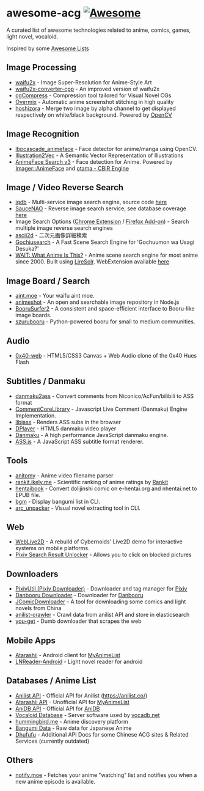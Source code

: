 # awesome-acg [![Awesome](https://cdn.rawgit.com/sindresorhus/awesome/d7305f38d29fed78fa85652e3a63e154dd8e8829/media/badge.svg)](https://github.com/sindresorhus/awesome)

A curated list of awesome technologies related to anime, comics, games, light novel, vocaloid.

Inspired by some [Awesome Lists](https://github.com/sindresorhus/awesome)



## Image Processing
* [waifu2x](https://github.com/nagadomi/waifu2x) - Image Super-Resolution for Anime-Style Art
* [waifu2x-converter-cpp](https://github.com/tanakamura/waifu2x-converter-cpp) - An improved version of waifu2x
* [cgCompress](https://github.com/spillerrec/cgCompress) - Compression tool tailored for Visual Novel CGs
* [Overmix](https://github.com/spillerrec/Overmix) - Automatic anime screenshot stitching in high quality
* [hoshizora](https://github.com/BlueCocoa/hoshizora) - Merge two image by alpha channel to get displayed respectively on white/black background. Powered by [OpenCV](https://github.com/opencv/opencv)

## Image Recognition
* [lbpcascade_animeface](https://github.com/nagadomi/lbpcascade_animeface) - Face detector for anime/manga using OpenCV.
* [Illustration2Vec](http://illustration2vec.net/) - A Semantic Vector Representation of Illustrations
* [AnimeFace Search v3](http://animeface3.libotama.so/) - Face detection for Anime. Powered by [Imager::AnimeFace](http://anime.udp.jp/imager-animeface.html) and [otama - CBIR Engine](https://github.com/nagadomi/otama)

## Image / Video Reverse Search
* [iqdb](https://iqdb.org/) - Multi-service image search engine, source code [here](https://iqdb.org/code/)
* [SauceNAO](https://saucenao.com/) - Reverse image search service, see database coverage [here](https://saucenao.com/status.html)
* Image Search Options ([Chrome Extension](https://chrome.google.com/webstore/detail/image-search-options/kljmejbpilkadikecejccebmccagifhl) / [Firefox Add-on](https://addons.mozilla.org/en-US/firefox/addon/image-search-options/)) - Search multiple image reverse search engines
* [ascii2d](http://www.ascii2d.net/) - 二次元画像詳細検索
* [Gochiusearch](https://github.com/ksasao/Gochiusearch) - A Fast Scene Search Engine for 'Gochuumon wa Usagi Desuka?'
* [WAIT: What Anime Is This?](https://github.com/soruly/whatanime.ga) - Anime scene search engine for most anime since 2000. Built using [LireSolr](https://bitbucket.org/dermotte/liresolr). WebExtension available [here](https://github.com/soruly/whatanime.ga-WebExtension)

## Image Board / Search
* [aint.moe](https://github.com/maxpowa/aint.moe) - Your waifu aint moe.
* [animeshot](https://github.com/bitinn/animeshot) - An open and searchable image repository in Node.js
* [BooruSurfer2](https://github.com/spillerrec/BooruSurfer2) - A consistent and space-efficient interface to Booru-like image boards.
* [szurubooru](https://github.com/rr-/szurubooru) - Python-powered booru for small to medium communities.

## Audio
* [0x40-web](https://github.com/mon/0x40-web) - HTML5/CSS3 Canvas + Web Audio clone of the 0x40 Hues Flash

## Subtitles / Danmaku
* [danmaku2ass](https://github.com/m13253/danmaku2ass) - Convert comments from Niconico/AcFun/bilibili to ASS format
* [CommentCoreLibrary](https://github.com/jabbany/CommentCoreLibrary) - Javascript Live Comment (Danmaku) Engine Implementation.
* [libjass](https://github.com/Arnavion/libjass) - Renders ASS subs in the browser
* [DPlayer](https://github.com/DIYgod/DPlayer) - HTML5 danmaku video player
* [Danmaku](https://github.com/weizhenye/Danmaku) - A high performance JavaScript danmaku engine.
* [ASS.js](https://github.com/weizhenye/ASS) - A JavaScript ASS subtitle format renderer.

## Tools
* [anitomy](https://github.com/erengy/anitomy) - Anime video filename parser
* [rankit.ikely.me](http://rankit.ikely.me/) - Scientific ranking of anime ratings by [Rankit](https://github.com/wattlebird/ranking)
* [hentaibook](https://github.com/MoeOverflow/hentaibook) - Convert dolijinshi comic on e-hentai.org and nhentai.net to EPUB file.
* [bgm](https://github.com/egoist/bgm) - Display bangumi list in CLI.
* [arc_unpacker](https://github.com/vn-tools/arc_unpacker) - Visual novel extracting tool in CLI.

## Web
* [WebLive2D](https://github.com/yutarochan/WebLive2D) - A rebuild of Cybernoids' Live2D demo for interactive systems on mobile platforms.
* [Pixiv Search Result Unlocker](https://github.com/soruly/Pixiv-Search-Result-Unlocker) - Allows you to click on blocked pictures

## Downloaders
* [PixivUtil (Pixiv Downloader)](https://github.com/Nandaka/PixivUtil2) - Downloader and tag manager for [Pixiv](http://www.pixiv.net/)
* [Danbooru Downloader](https://github.com/Nandaka/DanbooruDownloader) - Downloader for [Danbooru](https://danbooru.donmai.us/)
* [JComicDownloader](https://github.com/abc9070410/JComicDownloader) - A tool for downloading some comics and light novels from China
* [anilist-crawler](https://github.com/soruly/anilist-crawler) - Crawl data from anilist API and store in elasticsearch
* [you-get](https://github.com/soimort/you-get) - Dumb downloader that scrapes the web

## Mobile Apps
* [Atarashii](https://github.com/AnimeNeko/Atarashii) - Android client for [MyAnimeList](http://myanimelist.net/)
* [LNReader-Android](https://github.com/calvinaquino/LNReader-Android) - Light novel reader for android

## Databases / Anime List
* [Anilist API](https://github.com/joshstar/AniList-API-Docs) - Official API for Anilist (https://anilist.co/)
* [Atarashii API](https://bitbucket.org/ratan12/atarashii-api) - Unofficial API for [MyAnimeList](http://myanimelist.net/)
* [AniDB API](https://wiki.anidb.net/w/API) - Official API for [AniDB](https://anidb.net/)
* [Vocaloid Database](https://github.com/VocaDB/vocadb) - Server software used by [vocadb.net](http://vocadb.net/)
* [hummingbird.me](https://github.com/hummingbird-me) - Anime discovery platform
* [Bangumi Data](https://github.com/bangumi-data/bangumi-data) - Raw data for Japanese Anime
* [Dhufufu](https://github.com/sorz/dhufufu) - Additional API Docs for some Chinese ACG sites & Related Services (currently outdated)

## Others
* [notify.moe](https://github.com/animenotifier/notify.moe) - Fetches your anime "watching" list and notifies you when a new anime episode is available.
